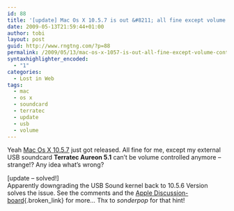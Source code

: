 ```yaml
---
id: 88
title: '[update] Mac Os X 10.5.7 is out &#8211; all fine except volume control'
date: 2009-05-13T21:59:44+01:00
author: tobi
layout: post
guid: http://www.rngtng.com/?p=88
permalink: /2009/05/13/mac-os-x-1057-is-out-all-fine-except-volume-control/
syntaxhighlighter_encoded:
  - "1"
categories:
  - Lost in Web
tags:
  - mac
  - os x
  - soundcard
  - terratec
  - update
  - usb
  - volume
---
```

Yeah [Mac Os X 10.5.7](http://www.macworld.com/article/140568/2009/05/osx_update.html) just got released. All fine for me, except my external USB soundcard **Terratec Aureon 5.1** can&#8217;t be volume controlled anymore &#8211; strange!? Any idea what&#8217;s wrong?

[update &#8211; solved!]  
Apparently downgrading the USB Sound kernel back to 10.5.6 Version solves the issue. See the comments and the [Apple Discussion-board](http://discussions.apple.com/thread.jspa?messageID=9466757&#9466757){.broken_link} for more&#8230; Thx to _sonderpop_ for that hint!